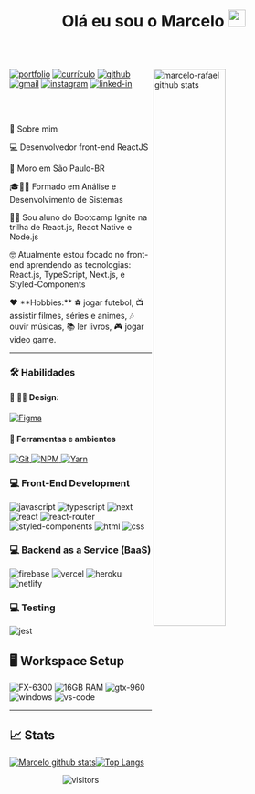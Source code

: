 <h1 align="center">
  Olá eu sou o Marcelo <img src="https://raw.githubusercontent.com/iampavangandhi/iampavangandhi/master/gifs/Hi.gif" width="30px">
</h1>

<br />
<br />

<!-- IMAGEM -->

<img
	src="https://files.readme.io/8c11911-senior-front-end-developer-openings-1.gif" alt="marcelo-rafael github stats"
	width="50%"
	align="right"
/>

[![portfolio](https://img.shields.io/badge/Portfolio-323330?style=for-the-badge&logo=Google-chrome&logoColor=F7DF1E)](#)
[![currículo](https://img.shields.io/badge/Resume-4285F4?style=for-the-badge&logo=read-the-docs&logoColor=white)](#)
[![github](https://img.shields.io/badge/GitHub-000000?style=for-the-badge&logo=GitHub&logoColor=white)](https://github.com/marcelo-rafael)
[![gmail](https://img.shields.io/badge/Gmail-D14836?style=for-the-badge&logo=Gmail&logoColor=white)](mailto:marcelo.rafael.goncalves@gmail.com)
[![instagram](https://img.shields.io/badge/Instagram-E4405F?style=for-the-badge&logo=instagram&logoColor=white)](https://www.instagram.com/marcelo.r.goncalves/)
[![linked-in](https://img.shields.io/badge/Linked_In-0077B5?style=for-the-badge&logo=LinkedIn&logoColor=white)](https://www.linkedin.com/in/marcelo-rafael-gonçalves)
   
<br />
<br />
<!-- SOBRE -->

🚀 Sobre mim

<p align="left">
  💻 Desenvolvedor front-end ReactJS 
</p>

<p align="left">
  📌 Moro em São Paulo-BR
</p>

<p align="left">
 🎓👨‍🎓 Formado em Análise e Desenvolvimento de Sistemas
</p>

<p align="left">
  👨‍🎓 Sou aluno do Bootcamp Ignite na trilha de React.js, React Native e Node.js
</p>
<p align="left">
 🤓 Atualmente estou focado no front-end aprendendo as tecnologias: React.js, TypeScript, Next.js, e Styled-Components
</p>

<p align="left">❤️ **Hobbies:** ⚽️ jogar futebol, 📺 assistir filmes, séries e animes, 🎶 ouvir músicas, 📚 ler livros, 🎮 jogar video game.</p>

---

### 🛠️ Habilidades
#### 🎨 ✍🏼 Design: <br/>
<!-- FIGMA -->
<a href="#">
      <img alt="Figma" src="https://img.shields.io/badge/Figma-F24D1D.svg?style=for-the-badge&logo=figma&logoColor=white" />
</a>

#### :wrench: Ferramentas e ambientes

<!-- GIT -->
<a href="#">
      <img alt="Git" src="https://img.shields.io/badge/Git-F05032.svg?style=for-the-badge&logo=git&logoColor=white" />
</a>
<!-- NPM -->
<a href="#">
      <img alt="NPM" src="https://img.shields.io/badge/NPM-CB3837.svg?style=for-the-badge&logo=npm&logoColor=white" />
</a>
<!-- YARN -->
<a href="#">
      <img alt="Yarn" src="https://img.shields.io/badge/Yarn-2C8EBB.svg?style=for-the-badge&logo=yarn&logoColor=white" />
</a>

### :computer: Front-End Development

![javascript](https://img.shields.io/badge/JavaScript-323330?style=for-the-badge&logo=javascript&logoColor=F7DF1E)
![typescript](https://img.shields.io/badge/TypeScript-3178C6?style=for-the-badge&logo=typescript&logoColor=white)
![next](https://img.shields.io/badge/Next-000000?style=for-the-badge&logo=nextdotjs&logoColor=FFFFFF)
![react](https://img.shields.io/badge/React-20232A?style=for-the-badge&logo=react&logoColor=61DAFB)
![react-router](https://img.shields.io/badge/React_Router-CA4245?style=for-the-badge&logo=react-router&logoColor=white)
![styled-components](https://img.shields.io/badge/STYLED_COMPONENTS-DB7093?style=for-the-badge&logo=styled-components&logoColor=white)
![html](https://img.shields.io/badge/HTML5-E34F26?style=for-the-badge&logo=html5&logoColor=white)
![css](https://img.shields.io/badge/CSS3-1572B6?style=for-the-badge&logo=css3&logoColor=white)

### :computer: Backend as a Service (BaaS)

![firebase](https://img.shields.io/badge/Firebase-ffaa00?style=for-the-badge&logo=Firebase&logoColor=white)
![vercel](https://img.shields.io/badge/Vercel-000000?style=for-the-badge&logo=Vercel&logoColor=white)
![heroku](https://img.shields.io/badge/Heroku-430098?style=for-the-badge&logo=heroku&logoColor=white)
![netlify](https://img.shields.io/badge/Netlify-00C7B7?style=for-the-badge&logo=netlify&logoColor=white)

### :computer: Testing

![jest](https://img.shields.io/badge/Jest-C21325?style=for-the-badge&logo=jest&logoColor=white)

## 🖥️ Workspace Setup

![FX-6300](https://img.shields.io/badge/FX-6300-0071C5?style=for-the-badge&logo=amd&logoColor=white)
![16GB RAM](https://img.shields.io/badge/16GB-RAM-0071C5?style=for-the-badge&logo=memoria-ram&logoColor=white)
![gtx-960](https://img.shields.io/badge/NVIDIA-GTX_960-76B900?style=for-the-badge&logo=nvidia&logoColor=white)
![windows](https://img.shields.io/badge/Windows_10-0078D6?style=for-the-badge&logo=windows&logoColor=white)
![vs-code](https://img.shields.io/badge/VS_Code-007ACC?style=for-the-badge&logo=Visual-Studio-Code&logoColor=white)

---

## 📈 Stats

[![Marcelo github stats](https://github-readme-stats.vercel.app/api?username=marcelo-rafael&theme=dracula&show_icons=true)](https://github.com/marcelo-rafael/github-readme-stats)[![Top Langs](https://github-readme-stats.vercel.app/api/top-langs/?username=marcelo-rafael&theme=dracula&layout=compact)](https://github.com/marcelo-rafael/github-readme-stats)

<div align="center">
<img src="https://visitor-badge.laobi.icu/badge?page_id=marcelo-rafael.marcelo-rafael" alt="visitors">
</div>






<!--
**marcelo-rafael/marcelo-rafael** is a ✨ _special_ ✨ repository because its `README.md` (this file) appears on your GitHub profile.

Here are some ideas to get you started:

- 🔭 I’m currently working on ...
- 🌱 I’m currently learning ...
- 👯 I’m looking to collaborate on ...
- 🤔 I’m looking for help with ...
- 💬 Ask me about ...
- 📫 How to reach me: ...
- 😄 Pronouns: ...
- ⚡ Fun fact: ...
-->
